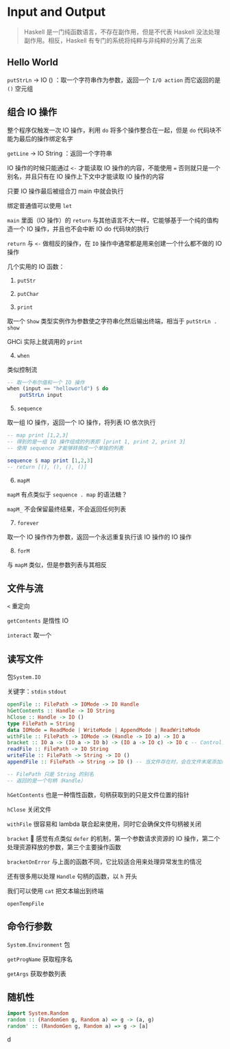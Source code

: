 # Input and Output

> Haskell  是一门纯函数语言，不存在副作用，但是不代表 Haskell 没法处理副作用。相反，Haskell 有专门的系统将纯粹与非纯粹的分离了出来

## Hello World

`putStrLn` -> IO () ：取一个字符串作为参数，返回一个 `I/O action`  而它返回的是 `()` 空元组

## 组合 IO 操作

整个程序仅触发一次 IO 操作，利用 `do` 将多个操作整合在一起，但是 `do` 代码块不能为最后的操作绑定名字

`getLine` -> IO String ：返回一个字符串

IO 操作的时候只能通过 `<-` 才能读取 IO 操作的内容，不能使用 `=` 否则就只是一个别名，并且只有在 IO 操作上下文中才能读取 IO 操作的内容

只要 IO 操作最后被组合刀 main 中就会执行
 
绑定普通值可以使用 `let`

`main` 里面（IO 操作）的 `return` 与其他语言不大一样，它能够基于一个纯的值构造一个 IO 操作，并且也不会中断 IO do 代码块的执行

`return` 与 `<-` 做相反的操作，在 `IO` 操作中通常都是用来创建一个什么都不做的 IO 操作

几个实用的 IO 函数：

1. `putStr`

2. `putChar`

3. `print`

取一个 `Show` 类型实例作为参数使之字符串化然后输出终端，相当于 `putStrLn . show`

GHCi 实际上就调用的 `print`

4. `when`

类似控制流

``` haskell
-- 取一个布尔值和一个 IO 操作
when (input == "helloworld") $ do
    putStrLn input
```

5. `sequence`

取一组 IO 操作，返回一个 IO 操作，将列表 IO 依次执行

``` haskell
-- map print [1,2,3]
-- 得到的是一组 IO 操作组成的列表即 [print 1, print 2, print 3]
-- 使用 sequence 才能够转换成一个单独的列表

sequence $ map print [1,2,3]
-- return [(), (), (), ()]

```

6. `mapM`

`mapM` 有点类似于 `sequence . map` 的语法糖？

`mapM_` 不会保留最终结果，不会返回任何列表

7. `forever`

取一个 IO 操作作为参数，返回一个永远重复执行该 IO 操作的 IO 操作

8. `forM`

与 `mapM` 类似，但是参数列表与其相反

## 文件与流

`<` 重定向

`getContents` 是惰性 IO

`interact` 取一个

## 读写文件

包`System.IO`

关键字：`stdin` `stdout`

``` haskell
openFile :: FilePath -> IOMode -> IO Handle
hGetContents :: Handle -> IO String
hClose :: Handle -> IO ()
type FilePath = String
data IOMode = ReadMode | WriteMode | AppendMode | ReadWriteMode
withFile :: FilePath -> IOMode -> (Handle -> IO a) -> IO a
bracket :: IO a -> (IO a -> IO b) -> (IO a -> IO c) -> IO c -- Control.Exception
readFile :: FilePath -> IO String
writeFile :: FilePath -> String -> IO ()
appendFile :: FilePath -> String -> IO () -- 当文件存在时，会在文件末尾添加内容

-- FilePath 只是 String 的别名
-- 返回的是一个句柄（Handle）
```

`hGetContents` 也是一种惰性函数，句柄获取到的只是文件位置的指针

`hClose` 关闭文件

`withFile` 很容易和 lambda 联合起来使用，同时它会确保文件句柄被关闭

`bracket` 🤔 感觉有点类似 `defer` 的机制，第一个参数请求资源的 IO 操作，第二个处理资源释放的参数，第三个主要操作函数

`bracketOnError` 与上面的函数不同，它比较适合用来处理异常发生的情况

还有很多用以处理 `Handle` 句柄的函数，以 `h` 开头

我们可以使用 `cat` 把文本输出到终端

`openTempFile`

## 命令行参数

`System.Environment` 包

`getProgName` 获取程序名

`getArgs`  获取参数列表

## 随机性

``` haskell
import System.Random
random :: (RandomGen g, Random a) => g -> (a, g)
random' :: (RandomGen g, Random a) => g -> [a]
```

d

